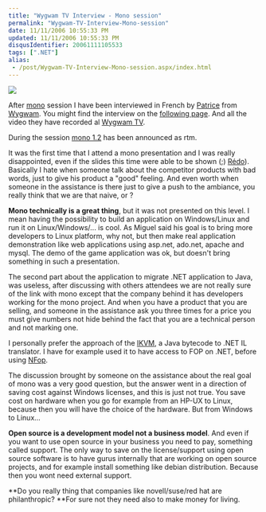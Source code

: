 ```yaml
---
title: "Wygwam TV Interview - Mono session"
permalink: "Wygwam-TV-Interview-Mono-session"
date: 11/11/2006 10:55:33 PM
updated: 11/11/2006 10:55:33 PM
disqusIdentifier: 20061111105533
tags: [".NET"]
alias:
 - /post/Wygwam-TV-Interview-Mono-session.aspx/index.html
---
```

[![](http://www.techheadbrothers.com/images/blog/wygtv.jpg)](http://www.wygwam.com/TechEd/Default.html?cat=Interviews&vid=16) 

After [mono](http://www.mono-project.com/Main_Page) session I have been interviewed in French by [Patrice](http://blogs.developpeur.org/patrice/default.aspx) from [Wygwam](http://www.wygwam.com/). You might find the interview on the [following page](http://www.wygwam.com/TechEd/Default.html?cat=Interviews&vid=16). And all the video they have recorded al [Wygwam TV](http://www.wygwam.com/TechEd/).
<!-- more -->

During the session [mono 1.2](http://www.go-mono.com/archive/1.2/) has been announced as rtm.

It was the first time that I attend a mono presentation and I was really disappointed, even if the slides this time were able to be shown (;) [Rédo](http://blogs.codes-sources.com/redo/)). Basically I hate when someone talk about the competitor products with bad words, just to give his product a "good" feeling. And even worth when someone in the assistance is there just to give a push to the ambiance, you really think that we are that naive, or ?

**Mono technically is a great thing**, but it was not presented on this level. I mean having the possibility to build an application on Windows/Linux and run it on Linux/Windows/... is cool. As Miguel said his goal is to bring more developers to Linux platform, why not, but then make real application demonstration like web applications using asp.net, ado.net, apache and mysql. The demo of the game application was ok, but doesn't bring something in such a presentation.

The second part about the application to migrate .NET application to Java, was useless, after discussing with others attendees we are not really sure of the link with mono except that the company behind it has developers working for the mono project. And when you have a product that you are selling, and someone in the assistance ask you three times for a price you must give numbers not hide behind the fact that you are a technical person and not marking one.

I personally prefer the approach of the [IKVM](http://www.ikvm.net/), a Java bytecode to .NET IL translator. I have for example used it to have access to FOP on .NET, before using [NFop](http://nfop.sourceforge.net/).

The discussion brought by someone on the assistance about the real goal of mono was a very good question, but the answer went in a direction of saving cost against Windows licenses, and this is just not true. You save cost on hardware when you go for example from an HP-UX to Linux, because then you will have the choice of the hardware. But from Windows to Linux...

**Open source is a development model not a business model**. And even if you want to use open source in your business you need to pay, something called support. The only way to save on the license/support using open source software is to have gurus internally that are working on open source projects, and for example install something like debian distribution. Because then you wont need external support.

**Do you really thing that companies like novell/suse/red hat are philanthropic? **For sure not they need also to make money for living.
